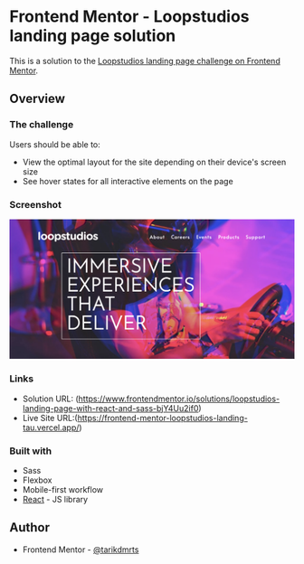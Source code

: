# Frontend Mentor - Loopstudios landing page solution

This is a solution to the [Loopstudios landing page challenge on Frontend Mentor](https://www.frontendmentor.io/challenges/loopstudios-landing-page-N88J5Onjw).

## Overview

### The challenge

Users should be able to:

- View the optimal layout for the site depending on their device's screen size
- See hover states for all interactive elements on the page

### Screenshot

![](./screenshots/loopstudios-desktop.png)

### Links

- Solution URL: (https://www.frontendmentor.io/solutions/loopstudios-landing-page-with-react-and-sass-bjY4Uu2if0)
- Live Site URL:(https://frontend-mentor-loopstudios-landing-tau.vercel.app/)

### Built with

- Sass
- Flexbox
- Mobile-first workflow
- [React](https://reactjs.org/) - JS library

## Author

- Frontend Mentor - [@tarikdmrts](https://www.frontendmentor.io/profile/tarikdmrts)
